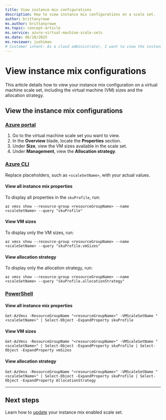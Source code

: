 ```yaml
---
title: View instance mix configurations
description: How to view instance mix configurations on a scale set. 
author: brittanyrowe 
ms.author: brittanyrowe
ms.topic: concept-article
ms.service: azure-virtual-machine-scale-sets
ms.date: 06/10/2025
ms.reviewer: jushiman
# Customer intent: As a cloud administrator, I want to view the instance mix configurations of a virtual machine scale set, so that I can assess VM sizes and allocation strategies for effective resource management.
---
```


# View instance mix configurations

This article details how to view your instance mix configuration on a virtual machine scale set, including the virtual machine (VM) sizes and the allocation strategy.

## View the instance mix configurations
### [Azure portal](#tab/portal-1)
1. Go to the virtual machine scale set you want to view.
2. In the **Overview** blade, locate the **Properties** section.
3. Under **Size**, view the VM sizes available in the scale set.
4. Under **Management**, view the **Allocation strategy**.

### [Azure CLI](#tab/cli-1)
Replace placeholders, such as `<scaleSetName>`, with your actual values.

#### View all instance mix properties
To display all properties in the `skuProfile`, run:
```azurecli-interactive
az vmss show --resource-group <resourceGroupName> --name <scaleSetName> --query "skuProfile"
```

#### View VM sizes
To display only the VM sizes, run:
```azurecli-interactive
az vmss show --resource-group <resourceGroupName> --name <scaleSetName> --query "skuProfile.vmSizes"
```

#### View allocation strategy
To display only the allocation strategy, run:
```azurecli-interactive
az vmss show --resource-group <resourceGroupName> --name <scaleSetName> --query "skuProfile.allocationStrategy"
```

### [PowerShell](#tab/powershell-1)
#### View all instance mix properties
```azurepowershell-interactive
Get-AzVmss -ResourceGroupName "<resourceGroupName>" -VMScaleSetName "<scaleSetName>" | Select-Object -ExpandProperty skuProfile
```

#### View VM sizes
```azurepowershell-interactive
Get-AzVmss -ResourceGroupName "<resourceGroupName>" -VMScaleSetName "<scaleSetName>" | Select-Object -ExpandProperty skuProfile | Select-Object -ExpandProperty vmSizes
```

#### View allocation strategy
```azurepowershell-interactive
Get-AzVmss -ResourceGroupName "<resourceGroupName>" -VMScaleSetName "<scaleSetName>" | Select-Object -ExpandProperty skuProfile | Select-Object -ExpandProperty AllocationStrategy
```

---

## Next steps
Learn how to [update](instance-mix-update.md) your instance mix enabled scale set.